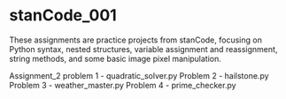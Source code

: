 # stanCode_001
These assignments are practice projects from stanCode, focusing on Python syntax, nested structures, variable assignment and reassignment, string methods, and some basic image pixel manipulation.

Assignment_2
  problem 1 - quadratic_solver.py
  Problem 2 - hailstone.py
  Problem 3 - weather_master.py
  Problem 4 - prime_checker.py
